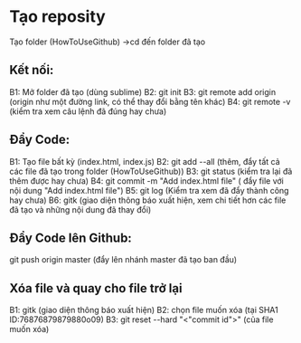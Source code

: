 
# Tạo reposity
Tạo folder (HowToUseGithub) ->cd đến folder đã tạo

## Kết nối:
B1: Mở folder đã tạo (dùng sublime)
B2: git init
B3: git remote add origin (origin như một đường link, có thể thay đổi bằng tên khác)
B4: git remote -v (kiểm tra xem câu lệnh đã đúng hay chưa)

## Đẩy Code:
B1: Tạo file bất kỳ (index.html, index.js)
B2: git add --all (thêm, đẩy tất cả các file đã tạo trong folder (HowToUseGithub))
B3: git status (kiểm tra lại đã thêm được hay chưa)
B4: git commit -m "Add index.html file" ( đẩy file với nội dung "Add index.html file")
B5: git log (Kiểm tra xem đã đẩy thành công hay chưa)
B6: gitk (giao diện thông báo xuất hiện, xem chi tiết hơn các file đã tạo và những nội dung đã thay đổi)

## Đẩy Code lên Github:
git push origin master (đẩy lên nhánh master đã tạo ban đầu)

## Xóa file và quay cho file trở lại
B1: gitk (giao diện thông báo xuất hiện)
B2: chọn file muốn xóa (tại SHA1 ID:76876879879880o09)
B3: git reset --hard "<"commit id">" (của file muốn xóa)

